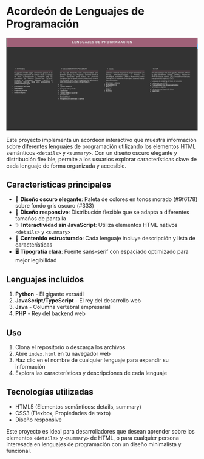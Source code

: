
# Acordeón de Lenguajes de Programación

![preview](details_summary.png)

Este proyecto implementa un acordeón interactivo que muestra información sobre diferentes lenguajes de programación utilizando los elementos HTML semánticos `<details>` y `<summary>`. Con un diseño oscuro elegante y distribución flexible, permite a los usuarios explorar características clave de cada lenguaje de forma organizada y accesible.

## Características principales

- 🎨 **Diseño oscuro elegante**: Paleta de colores en tonos morado (#9f6178) sobre fondo gris oscuro (#333)
- 📱 **Diseño responsive**: Distribución flexible que se adapta a diferentes tamaños de pantalla
- ✨ **Interactividad sin JavaScript**: Utiliza elementos HTML nativos `<details>` y `<summary>`
- 📝 **Contenido estructurado**: Cada lenguaje incluye descripción y lista de características
- 🖥️ **Tipografía clara**: Fuente sans-serif con espaciado optimizado para mejor legibilidad

## Lenguajes incluidos

1. **Python** - El gigante versátil
2. **JavaScript/TypeScript** - El rey del desarrollo web
3. **Java** - Columna vertebral empresarial
4. **PHP** - Rey del backend web
## Uso

1. Clona el repositorio o descarga los archivos
2. Abre `index.html` en tu navegador web
3. Haz clic en el nombre de cualquier lenguaje para expandir su información
4. Explora las características y descripciones de cada lenguaje
## Tecnologías utilizadas

- HTML5 (Elementos semánticos: details, summary)
- CSS3 (Flexbox, Propiedades de texto)
- Diseño responsive

Este proyecto es ideal para desarrolladores que desean aprender sobre los elementos `<details>` y `<summary>` de HTML, o para cualquier persona interesada en lenguajes de programación con un diseño minimalista y funcional.